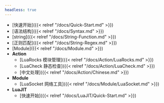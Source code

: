 ```yaml
---
headless: true
---
```


- [快速开始]({{< relref "/docs/Quick-Start.md" >}})
- [语法结构]({{< relref "/docs/Syntax.md" >}})
- [string]({{< relref "/docs/String-Function.md" >}})
- [正则匹配]({{< relref "/docs/String-Regex.md" >}})
- [Module]({{< relref "/docs/Module.md" >}})
- **Action**
  - [LuaRocks 模块管理]({{< relref "/docs/Action/LuaRocks.md" >}})
  - [LuaCheck 静态检查]({{< relref "/docs/Action/LuaCheck.md" >}})
  - [中文处理]({{< relref "/docs/Action/Chinese.md" >}})
- **Module**
  - [LuaSocket 网络工具]({{< relref "/docs/Module/LuaSocket.md" >}})
- **LuaJIT**
  - [快速开始]({{< relref "/docs/LuaJIT/Quick-Start.md" >}})

